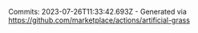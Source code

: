 Commits: 2023-07-26T11:33:42.693Z - Generated via https://github.com/marketplace/actions/artificial-grass
<br>
